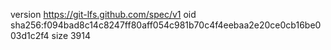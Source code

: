 version https://git-lfs.github.com/spec/v1
oid sha256:f094bad8c14c8247ff80aff054c981b70c4f4eebaa2e20ce0cb16be003d1c2f4
size 3914
